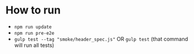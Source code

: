 # How to run

* `npm run update`
* `npm run pre-e2e`
* `gulp test --tag "smoke/header_spec.js"` OR `gulp test` (that command will run all tests)



